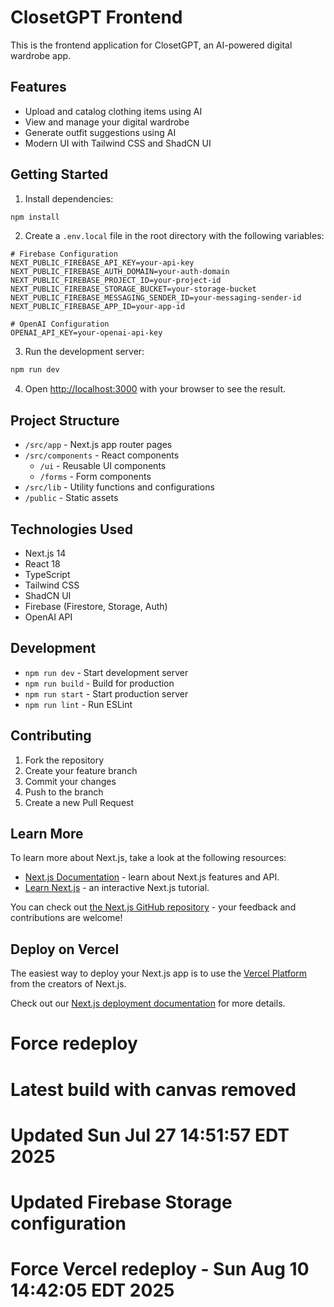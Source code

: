 # ClosetGPT Frontend

This is the frontend application for ClosetGPT, an AI-powered digital wardrobe app.

## Features

- Upload and catalog clothing items using AI
- View and manage your digital wardrobe
- Generate outfit suggestions using AI
- Modern UI with Tailwind CSS and ShadCN UI

## Getting Started

1. Install dependencies:
```bash
npm install
```

2. Create a `.env.local` file in the root directory with the following variables:
```env
# Firebase Configuration
NEXT_PUBLIC_FIREBASE_API_KEY=your-api-key
NEXT_PUBLIC_FIREBASE_AUTH_DOMAIN=your-auth-domain
NEXT_PUBLIC_FIREBASE_PROJECT_ID=your-project-id
NEXT_PUBLIC_FIREBASE_STORAGE_BUCKET=your-storage-bucket
NEXT_PUBLIC_FIREBASE_MESSAGING_SENDER_ID=your-messaging-sender-id
NEXT_PUBLIC_FIREBASE_APP_ID=your-app-id

# OpenAI Configuration
OPENAI_API_KEY=your-openai-api-key
```

3. Run the development server:
```bash
npm run dev
```

4. Open [http://localhost:3000](http://localhost:3000) with your browser to see the result.

## Project Structure

- `/src/app` - Next.js app router pages
- `/src/components` - React components
  - `/ui` - Reusable UI components
  - `/forms` - Form components
- `/src/lib` - Utility functions and configurations
- `/public` - Static assets

## Technologies Used

- Next.js 14
- React 18
- TypeScript
- Tailwind CSS
- ShadCN UI
- Firebase (Firestore, Storage, Auth)
- OpenAI API

## Development

- `npm run dev` - Start development server
- `npm run build` - Build for production
- `npm run start` - Start production server
- `npm run lint` - Run ESLint

## Contributing

1. Fork the repository
2. Create your feature branch
3. Commit your changes
4. Push to the branch
5. Create a new Pull Request

## Learn More

To learn more about Next.js, take a look at the following resources:

- [Next.js Documentation](https://nextjs.org/docs) - learn about Next.js features and API.
- [Learn Next.js](https://nextjs.org/learn) - an interactive Next.js tutorial.

You can check out [the Next.js GitHub repository](https://github.com/vercel/next.js) - your feedback and contributions are welcome!

## Deploy on Vercel

The easiest way to deploy your Next.js app is to use the [Vercel Platform](https://vercel.com/new?utm_medium=default-template&filter=next.js&utm_source=create-next-app&utm_campaign=create-next-app-readme) from the creators of Next.js.

Check out our [Next.js deployment documentation](https://nextjs.org/docs/app/building-your-application/deploying) for more details.
# Force redeploy
# Latest build with canvas removed
# Updated Sun Jul 27 14:51:57 EDT 2025
# Updated Firebase Storage configuration
# Force Vercel redeploy - Sun Aug 10 14:42:05 EDT 2025
